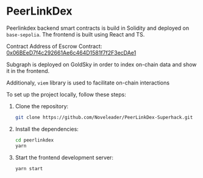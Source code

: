 # PeerLinkDex

Peerlinkdex backend smart contracts is build in Solidity and deployed on `base-sepolia`. The frontend is built using React and TS. 

Contract Address of Escrow Contract: [0x06BEeD7f4c292661Ae6c464D1581f7f2F3ecDAe1]([url](https://sepolia.basescan.org/address/0x06BEeD7f4c292661Ae6c464D1581f7f2F3ecDAe1))

Subgraph is deployed on GoldSky in order to index on-chain data and show it in the frontend. 

Additionaly, `viem` library is used to facilitate on-chain interactions

To set up the project locally, follow these steps:

1. Clone the repository:
    ```bash
    git clone https://github.com/Noveleader/PeerLinkDex-Superhack.git
    ```

2. Install the dependencies:
    ```bash
    cd peerlinkdex
    yarn
    ```

3. Start the frontend development server:
    ```bash
    yarn start
    ```

